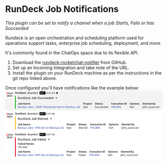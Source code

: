 # RunDeck Job Notifications

_This plugin can be set to notify a channel when a job Starts, Fails or has Succeeded_

Rundeck is an open orchestration and scheduling platform used for operations support tasks, enterprise job scheduling, deployment, and more.

It's commonly found in the ChatOps space due to its flexible API.

1. Download the [rundeck-rocketchat-notifier](https://github.com/jszaszvari/rundeck-rocketchat-notifier) from GitHub.
2. Set up an Incoming Integration and take note of the URL.
3. Install the plugin on your RunDeck machine as per the instructions in the git repo linked above.

Once configured you'll have notifications like the example below: ![image](../../../.gitbook/assets/rundeck.png)
